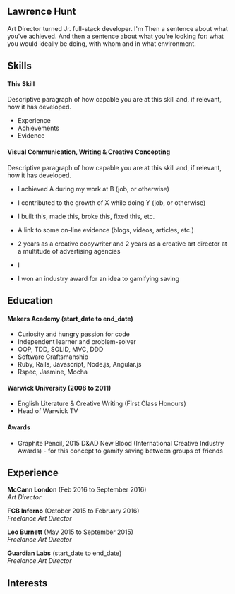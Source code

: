 ## Lawrence Hunt

Art Director turned Jr. full-stack developer. I'm Then a sentence about what you've achieved.
And then a sentence about what you're looking for: what you would ideally be doing, with whom and in what environment.

## Skills

#### This Skill

Descriptive paragraph of how capable you are at this skill and, if relevant, how it has developed.

- Experience
- Achievements
- Evidence

#### Visual Communication, Writing & Creative Concepting

Descriptive paragraph of how capable you are at this skill and, if relevant, how it has developed.

- I achieved A during my work at B (job, or otherwise)
- I contributed to the growth of X while doing Y (job, or otherwise)
- I built this, made this, broke this, fixed this, etc.
- A link to some on-line evidence (blogs, videos, articles, etc.)

- 2 years as a creative copywriter and 2 years as a creative art director at a multitude of advertising agencies
- I
- I won an industry award for an idea to gamifying saving

## Education

#### Makers Academy (start_date to end_date)

- Curiosity and hungry passion for code
- Independent learner and problem-solver
- OOP, TDD, SOLID, MVC, DDD
- Software Craftsmanship
- Ruby, Rails, Javascript, Node.js, Angular.js
- Rspec, Jasmine, Mocha

#### Warwick University (2008 to 2011)

- English Literature & Creative Writing (First Class Honours)
- Head of Warwick TV

#### Awards

- Graphite Pencil, 2015 D&AD New Blood (International Creative Industry Awards) - for this concept to gamify saving between groups of friends

## Experience

**McCann London** (Feb 2016 to September 2016)    
*Art Director*  

**FCB Inferno** (October 2015 to February 2016)    
*Freelance Art Director*  

**Leo Burnett** (May 2015 to September 2015)   
*Freelance Art Director*  

**Guardian Labs** (start_date to end_date)   
*Freelance Art Director*  

## Interests
